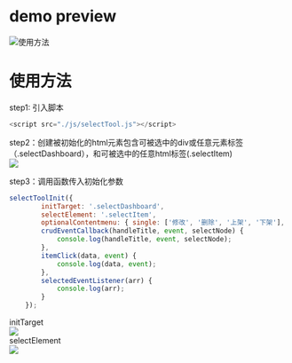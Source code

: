 demo preview  
===
![](https://github.com/Chencole/select-tool/blob/master/images/preview.gif)使用方法  
  
  
  
使用方法  
===
  
  
step1: 引入脚本  
```javascript
<script src="./js/selectTool.js"></script>
```
step2：创建被初始化的html元素包含可被选中的div或任意元素标签（.selectDashboard），和可被选中的任意html标签(.selectItem)  
![](https://github.com/Chencole/select-tool/blob/master/images/bind.png)  
  
step3：调用函数传入初始化参数  
```javascript
selectToolInit({
        initTarget: '.selectDashboard',
        selectElement: '.selectItem',
        optionalContentmenu: { single: ['修改', '删除', '上架', '下架'], multiple: ['批量删除', '批量上架', '批量下架'] },
        crudEventCallback(handleTitle, event, selectNode) {
            console.log(handleTitle, event, selectNode);
        },
        itemClick(data, event) {
            console.log(data, event);
        },
        selectedEventListener(arr) {
            console.log(arr);
        }
    });
```
initTarget  
![](https://github.com/Chencole/select-tool/blob/master/images/initSelectBox.png)  
selectElement  
![](https://github.com/Chencole/select-tool/blob/master/images/selectItemAndIds.png)  
